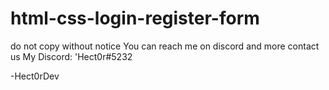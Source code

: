 # html-css-login-register-form
do not copy without notice
You can reach me on discord and more contact us
My Discord: 'Hect0r#5232

 -Hect0rDev


